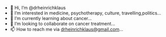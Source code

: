 - 👋 Hi, I’m @drheinrichklaus
- 👀 I’m interested in medicine, psychotherapy, culture, travelling,politics...
- 🌱 I’m currently learning about cancer...
- 💞️ I’m looking to collaborate on cancer treatment...
- 📫 How to reach me via drheinrichklaus@gmail.com...

<!---
drheinrichklaus/drheinrichklaus is a ✨ special ✨ repository because its `README.md` (this file) appears on your GitHub profile.
You can click the Preview link to take a look at your changes.
--->
